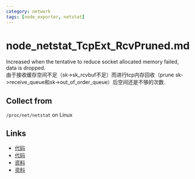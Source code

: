 ```yaml
---
category: network
tags: [node_exporter, netstat]
---
```

# node_netstat_TcpExt_RcvPruned.md

Increased when the tentative to reduce socket allocated memory failed, data is dropped.  
由于接收缓存空间不足（sk->sk_rcvbuf不足）而进行tcp内存回收（prune sk->receive_queue和sk->out_of_order_queue）后空间还是不够的次数.  

## Collect from

`/proc/net/netstat` on Linux

## Links

- [代码](https://github.com/prometheus/node_exporter/blob/master/collector/netstat_linux.go#L97)
- [代码](https://github.com/torvalds/linux/blob/master/net/ipv4/tcp_input.c#L5330)
- [资料](https://github.com/moooofly/MarkSomethingDown/blob/master/Linux/TCP%20%E7%9B%B8%E5%85%B3%E7%BB%9F%E8%AE%A1%E4%BF%A1%E6%81%AF%E8%AF%A6%E8%A7%A3.md)
- [资料](https://loicpefferkorn.net/2018/09/linux-network-statistics-reference/)
